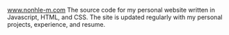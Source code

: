 www.nonhle-m.com
The source code for my personal website written in Javascript, HTML, and CSS. The site is updated 
regularly with my personal projects, experience, and resume.